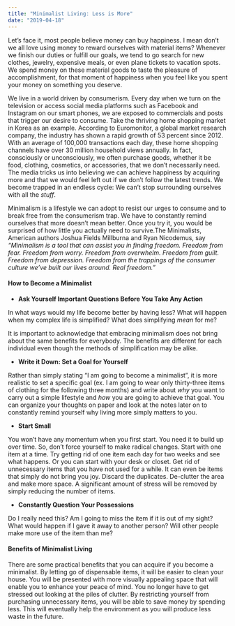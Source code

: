 ```yaml
---
title: "Minimalist Living: Less is More"
date: "2019-04-18"
---
```


Let’s face it, most people believe money can buy happiness. I mean don’t we all love using money to reward ourselves with material items? Whenever we finish our duties or fulfill our goals, we tend to go search for new clothes, jewelry, expensive meals, or even plane tickets to vacation spots. We spend money on these material goods to taste the pleasure of accomplishment, for that moment of happiness when you feel like you spent your money on something you deserve.

We live in a world driven by consumerism. Every day when we turn on the television or access social media platforms such as Facebook and Instagram on our smart phones, we are exposed to commercials and posts that trigger our desire to consume. Take the thriving home shopping market in Korea as an example. According to Euromonitor, a global market research company, the industry has shown a rapid growth of 53 percent since 2012. With an average of 100,000 transactions each day, these home shopping channels have over 30 million household views annually. In fact, consciously or unconsciously, we often purchase goods, whether it be food, clothing, cosmetics, or accessories, that we don’t necessarily need. The media tricks us into believing we can achieve happiness by acquiring more and that we would feel left out if we don’t follow the latest trends. We become trapped in an endless cycle: We can’t stop surrounding ourselves with all the _stuff_.  

Minimalism is a lifestyle we can adopt to resist our urges to consume and to break free from the consumerism trap. We have to constantly remind ourselves that more doesn’t mean better. Once you try it, you would be surprised of how little you actually need to survive.The Minimalists, American authors Joshua Fields Millburna and Ryan Nicodemus, say _“Minimalism is a tool that can assist you in finding freedom. Freedom from fear. Freedom from worry. Freedom from overwhelm. Freedom from guilt. Freedom from depression. Freedom from the trappings of the consumer culture we’ve built our lives around. Real freedom.”_

#### **How to Become a Minimalist**

- **Ask Yourself Important Questions Before You Take Any Action**

In what ways would my life become better by having less? What will happen when my complex life is simplified? What does simplifying _mean_ for me?  

It is important to acknowledge that embracing minimalism does not bring about the same benefits for everybody. The benefits are different for each individual even though the methods of simplification may be alike.  

- **Write it Down: Set a Goal for Yourself**

Rather than simply stating “I am going to become a minimalist”, it is more realistic to set a specific goal (ex. I am going to wear only thirty-three items of clothing for the following three months) and write about _why_ you want to carry out a simple lifestyle and _how_ you are going to achieve that goal. You can organize your thoughts on paper and look at the notes later on to constantly remind yourself why living more simply matters to you.

- **Start Small**

You won’t have any momentum when you first start. You need it to build up over time. So, don’t force yourself to make radical changes. Start with one item at a time. Try getting rid of one item each day for two weeks and see what happens. Or you can start with your desk or closet. Get rid of unnecessary items that you have not used for a while. It can even be items that simply do not bring you joy. Discard the duplicates. De-clutter the area and make more space. A significant amount of stress will be removed by simply reducing the number of items.

- **Constantly Question Your Possessions**

Do I really need this? Am I going to miss the item if it is out of my sight? What would happen if I gave it away to another person? Will other people make more use of the item than me?

#### **Benefits of Minimalist Living**

There are some practical benefits that you can acquire if you become a minimalist. By letting go of dispensable items, it will be easier to clean your house. You will be presented with more visually appealing space that will enable you to enhance your peace of mind. You no longer have to get stressed out looking at the piles of clutter. By restricting yourself from purchasing unnecessary items, you will be able to save money by spending less. This will eventually help the environment as you will produce less waste in the future.
